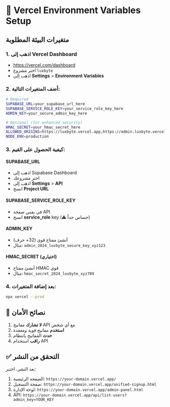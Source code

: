 # 🚀 Vercel Environment Variables Setup

## متغيرات البيئة المطلوبة

### 1. اذهب إلى Vercel Dashboard
- https://vercel.com/dashboard
- اختر مشروع `luxbyte`
- اذهب إلى **Settings** > **Environment Variables**

### 2. أضف المتغيرات التالية:

```bash
# Required
SUPABASE_URL=your_supabase_url_here
SUPABASE_SERVICE_ROLE_KEY=your_service_role_key_here
ADMIN_KEY=your_secure_admin_key_here

# Optional (for enhanced security)
HMAC_SECRET=your_hmac_secret_here
ALLOWED_ORIGINS=https://luxbyte.vercel.app,https://admin.luxbyte.vercel.app
NODE_ENV=production
```

### 3. كيفية الحصول على القيم:

#### SUPABASE_URL
- اذهب إلى Supabase Dashboard
- اختر مشروعك
- اذهب إلى **Settings** > **API**
- انسخ **Project URL**

#### SUPABASE_SERVICE_ROLE_KEY
- في نفس صفحة API
- انسخ **service_role** key (⚠️ حساس جداً)

#### ADMIN_KEY
- أنشئ مفتاح قوي (32+ حرف)
- مثال: `admin_2024_luxbyte_secure_key_xyz123`

#### HMAC_SECRET (اختياري)
- أنشئ مفتاح HMAC قوي
- مثال: `hmac_secret_2024_luxbyte_xyz789`

### 4. بعد إضافة المتغيرات:
```bash
npx vercel --prod
```

## 🔐 نصائح الأمان

1. **لا تشارك** مفاتيح API مع أي شخص
2. **استخدم** مفاتيح قوية ومعقدة
3. **حدث** المفاتيح بانتظام
4. **راقب** استخدام API

## ✅ التحقق من النشر

بعد النشر، اختبر:
1. الصفحة الرئيسية: `https://your-domain.vercel.app/`
2. صفحة التسجيل: `https://your-domain.vercel.app/unified-signup.html`
3. لوحة الإدارة: `https://your-domain.vercel.app/admin-panel.html`
4. API: `https://your-domain.vercel.app/api/list-users?admin_key=YOUR_KEY`
